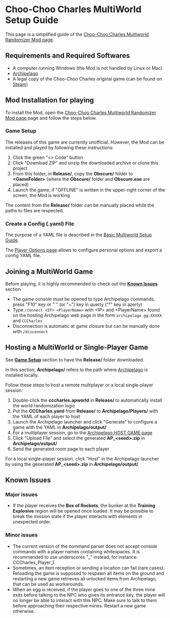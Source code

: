 # Choo-Choo Charles MultiWorld Setup Guide
This page is a simplified guide of the [Choo-Choo Charles Multiworld Randomizer Mod page](https://github.com/lgbarrere/CCCharles-Random?tab=readme-ov-file#cccharles-random).

## Requirements and Required Softwares
* A computer running Windows (the Mod is not handled by Linux or Mac)
* [Archipelago](https://github.com/ArchipelagoMW/Archipelago/releases)
* A legal copy of the Choo-Choo Charles original game (can be found on [Steam](https://store.steampowered.com/app/1766740/ChooChoo_Charles/))

## Mod Installation for playing
To install the Mod, open the [Choo-Choo Charles Multiworld Randomizer Mod page](https://github.com/lgbarrere/CCCharles-Random) page and follow the steps below.

### Game Setup
The releases of this game are currently unofficial. However, the Mod can be installed and played by following these instructions:
1. Click the green "<> Code" button
2. Click "Download ZIP" and unzip the downloaded archive or clone this project
3. From this folder, in **Release/**, copy the **Obscure/** folder to **\<GameFolder\>** (where the **Obscure/** folder and **Obscure.exe** are placed)
4. Launch the game, if "OFFLINE" is written in the upper-right corner of the screen, the Mod is working

The content from the **Release/** folder can be manually placed while the paths to files are respected.

### Create a Config (.yaml) File
The purpose of a YAML file is described in the [Basic Multiworld Setup Guide](https://archipelago.gg/tutorial/Archipelago/setup/en#generating-a-game).

The [Player Options page](/games/Choo-Choo%20Charles/player-options) allows to configure personal options and export a config YAML file.

## Joining a MultiWorld Game
Before playing, it is highly recommended to check out the **[Known Issues](setup_en#known-issues)** section
* The game console must be opened to type Archipelago commands, press "F10" key or "`" (or "~") key in querty ("²" key in azerty)
* Type ``/connect <IP> <PlayerName>`` with \<IP\> and \<PlayerName\> found on the hosting Archipelago web page in the form ``archipelago.gg:XXXXX`` and ``CCCharles``
* Disconnection is automatic at game closure but can be manually done with ``/disconnect``

## Hosting a MultiWorld or Single-Player Game
See **[Game Setup](setup_en#game-setup)** section to have the **Release/** folder downloaded.

In this section, **Archipelago/** refers to the path where [Archipelago](https://github.com/ArchipelagoMW/Archipelago/releases) is installed locally.

Follow these steps to host a remote multiplayer or a local single-player session:
1. Double-click the **cccharles.apworld** in **Release/** to automatically install the world randomization logic
2. Put the **CCCharles.yaml** from **Release/** to **Archipelago/Players/** with the YAML of each player to host
3. Launch the Archipelago launcher and click "Generate" to configure a game with the YAML in **Archipelago/output/**
4. For a multiplayer session, go to the [Archipelago HOST GAME page](https://archipelago.gg/uploads)
5. Click "Upload File" and select the generated **AP_\<seed\>.zip** in **Archipelago/output/**
6. Send the generated room page to each player

For a local single-player session, click "Host" in the Archipelago launcher by using the generated **AP_\<seed\>.zip** in **Archipelago/output/**

## Known Issues
### Major issues
* If the player receives the **Box of Rockets**, the bunker at the **Training Explosive** region will be opened once loaded. It may be possible to break the mission state if the player interacts with elements in unexpected order.

### Minor issues
* The current version of the command parser does not accept console commands with a player names containing whitespaces. It is recommended to use underscores "_" instead, for instance: CCCharles_Player_1.
* Sometimes, an item reception or sending a location can fail (rare cases). Reloading the game is supposed to respawn all items on the ground and restarting a new game retrieves all unlocked items from Archipelago, that can be used as workarounds.
* When an egg is received, if the player goes to one of the three mine exits before talking to the NPC who gives its entrance key, the player will no longer be able to interact with this NPC. Make sure to talk to them before approaching their respective mines. Restart a new game otherwise.
